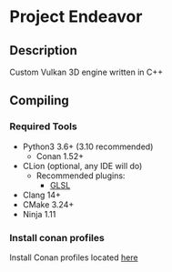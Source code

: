 # Project Endeavor

## Description
Custom Vulkan 3D engine written in C++

## Compiling

### Required Tools

- Python3 3.6+ (3.10 recommended)
    - Conan 1.52+
- CLion (optional, any IDE will do)
    - Recommended plugins:
        - [GLSL](https://plugins.jetbrains.com/plugin/18470-glsl)
- Clang 14+
- CMake 3.24+
- Ninja 1.11

### Install conan profiles

Install Conan profiles located [here](https://github.com/cchulo/conan-config)
